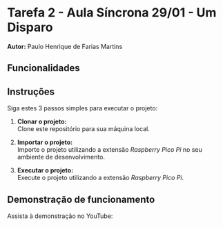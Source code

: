 # Tarefa 2 - Aula Síncrona 29/01 - Um Disparo

**Autor:** Paulo Henrique de Farias Martins

## Funcionalidades



## Instruções

Siga estes 3 passos simples para executar o projeto:

1. **Clonar o projeto:**  
   Clone este repositório para sua máquina local.

2. **Importar o projeto:**  
   Importe o projeto utilizando a extensão *Raspberry Pico Pi* no seu ambiente de desenvolvimento.

3. **Executar o projeto:**  
   Execute o projeto utilizando a extensão *Raspberry Pico Pi*.

## Demonstração de funcionamento

Assista à demonstração no YouTube:  

